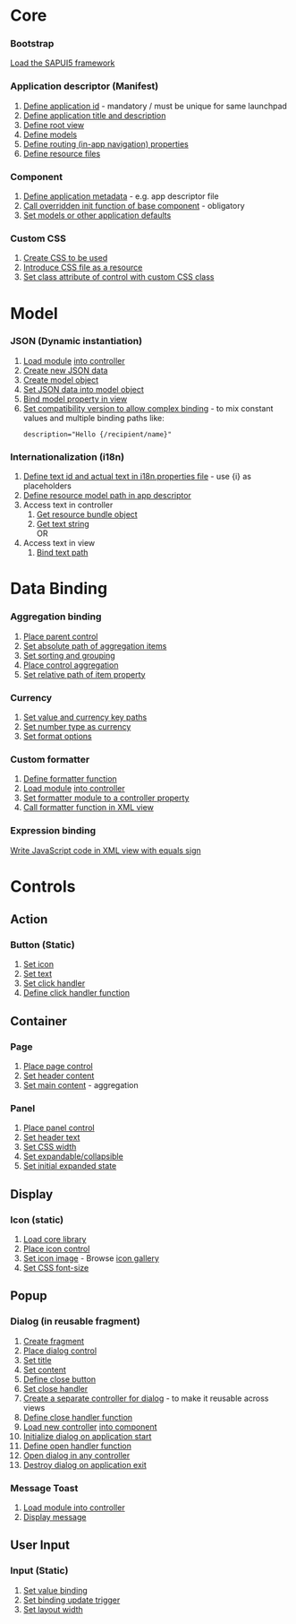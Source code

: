 # Core

### Bootstrap
[Load the SAPUI5 framework](src/sapui5-walkthrough/webapp/index.html#L7-L17)

### Application descriptor (Manifest)
1. [Define application id](src/sapui5-walkthrough/webapp/manifest.json#L4) - mandatory / must be unique for same launchpad
2. [Define application title and description](src/sapui5-walkthrough/webapp/manifest.json#L6-L8)
3. [Define root view](src/sapui5-walkthrough/webapp/manifest.json#L22-L27)
4. [Define models](src/sapui5-walkthrough/webapp/manifest.json#L38-L49)
5. [Define routing (in-app navigation) properties](src/sapui5-walkthrough/webapp/manifest.json#L50-L78)
6. [Define resource files](src/sapui5-walkthrough/webapp/manifest.json#L79-L83)

### Component
1. [Define application metadata](src/sapui5-walkthrough/webapp/Component.js#L11-L13) - e.g. app descriptor file
2. [Call overridden init function of base component](src/sapui5-walkthrough/webapp/Component.js#L17) - obligatory
3. [Set models or other application defaults](src/sapui5-walkthrough/webapp/Component.js#L20-L26)

### Custom CSS
1. [Create CSS to be used](src/sapui5-walkthrough/webapp/css/style.css)
2. [Introduce CSS file as a resource](src/sapui5-walkthrough/webapp/manifest.json#L80-L82)
3. [Set class attribute of control with custom CSS class](src/sapui5-walkthrough/webapp/view/App.view.xml#L8)

# Model

### JSON (Dynamic instantiation)
1. [Load module](src/sapui5-walkthrough/webapp/Component.js#L3) [into controller](src/sapui5-walkthrough/webapp/Component.js#L6)
2. [Create new JSON data](src/sapui5-walkthrough/webapp/Component.js#L20-L24)
3. [Create model object](src/sapui5-walkthrough/webapp/Component.js#L25)
4. [Set JSON data into model object](src/sapui5-walkthrough/webapp/Component.js#L26)
5. [Bind model property in view](src/sapui5-walkthrough/webapp/view/HelloPanel.view.xml#L23)
6. [Set compatibility version to allow complex binding](src/sapui5-walkthrough/webapp/index.html#L15) - to mix constant values and multiple binding paths like:
   ```
   description="Hello {/recipient/name}"
   ```

### Internationalization (i18n)
1. [Define text id and actual text in i18n.properties file](src/sapui5-walkthrough/webapp/i18n/i18n.properties#L7) - use {i} as placeholders
2. [Define resource model path in app descriptor](src/sapui5-walkthrough/webapp/manifest.json#L39-L44)
3. Access text in controller
    1. [Get resource bundle object](src/sapui5-walkthrough/webapp/controller/HelloPanel.controller.js#L11)
    2. [Get text string](src/sapui5-walkthrough/webapp/controller/HelloPanel.controller.js#L13)  
OR  
4. Access text in view
    1. [Bind text path](src/sapui5-walkthrough/webapp/view/HelloPanel.view.xml#L15)

# Data Binding

### Aggregation binding
1. [Place parent control](src/sapui5-walkthrough/webapp/view/InvoiceList.view.xml#L5-L74)
2. [Set absolute path of aggregation items](src/sapui5-walkthrough/webapp/view/InvoiceList.view.xml#L10)
3. [Set sorting and grouping](src/sapui5-walkthrough/webapp/view/InvoiceList.view.xml#L11-L14)
4. [Place control aggregation](src/sapui5-walkthrough/webapp/view/InvoiceList.view.xml#L49-L73)
5. [Set relative path of item property](src/sapui5-walkthrough/webapp/view/InvoiceList.view.xml#L57)

### Currency
1. [Set value and currency key paths](src/sapui5-walkthrough/webapp/view/InvoiceList.view.xml#L63)
2. [Set number type as currency](src/sapui5-walkthrough/webapp/view/InvoiceList.view.xml#L64)
3. [Set format options](src/sapui5-walkthrough/webapp/view/InvoiceList.view.xml#L65-67)

### Custom formatter
1. [Define formatter function](src/sapui5-walkthrough/webapp/model/formatter.js#L4-L16)
2. [Load module](src/sapui5-walkthrough/webapp/controller/InvoiceList.controller.js#L4) [into controller](src/sapui5-walkthrough/webapp/controller/InvoiceList.controller.js#L7)
3. [Set formatter module to a controller property](src/sapui5-walkthrough/webapp/controller/InvoiceList.controller.js#L10)
4. [Call formatter function in XML view](src/sapui5-walkthrough/webapp/view/InvoiceList.view.xml#L58)

### Expression binding
[Write JavaScript code in XML view with equals sign](src/sapui5-walkthrough/webapp/view/InvoiceList.view.xml#L70)

# Controls

## Action

### Button (Static)
1. [Set icon](src/sapui5-walkthrough/webapp/view/HelloPanel.view.xml#L14)
2. [Set text](src/sapui5-walkthrough/webapp/view/HelloPanel.view.xml#L15)
3. [Set click handler](src/sapui5-walkthrough/webapp/view/HelloPanel.view.xml#L16)
4. [Define click handler function](src/sapui5-walkthrough/webapp/controller/HelloPanel.controller.js#L19-L21)

## Container

### Page
1. [Place page control](src/sapui5-walkthrough/webapp/view/Overview.view.xml#L5-L15)
2. [Set header content](src/sapui5-walkthrough/webapp/view/Overview.view.xml#L6-L10)
3. [Set main content](src/sapui5-walkthrough/webapp/view/Overview.view.xml#L11-L14) - aggregation

### Panel
1. [Place panel control](src/sapui5-walkthrough/webapp/view/HelloPanel.view.xml#L5-L30)
2. [Set header text](src/sapui5-walkthrough/webapp/view/HelloPanel.view.xml#L6)
3. [Set CSS width](src/sapui5-walkthrough/webapp/view/HelloPanel.view.xml#L8)
4. [Set expandable/collapsible](src/sapui5-walkthrough/webapp/view/HelloPanel.view.xml#L9)
5. [Set initial expanded state](src/sapui5-walkthrough/webapp/view/HelloPanel.view.xml#L10)

## Display

### Icon (static)
1. [Load core library](src/sapui5-walkthrough/webapp/view/HelloDialog.fragment.xml#L3)
2. [Place icon control](src/sapui5-walkthrough/webapp/view/HelloDialog.fragment.xml#L8-L11)
3. [Set icon image](src/sapui5-walkthrough/webapp/view/HelloDialog.fragment.xml#L9) - Browse [icon gallery](https://sapui5.hana.ondemand.com/test-resources/sap/m/demokit/iconExplorer/webapp/index.html)
4. [Set CSS font-size](src/sapui5-walkthrough/webapp/view/HelloDialog.fragment.xml#L10)

## Popup

### Dialog (in reusable fragment)
1. [Create fragment](src/sapui5-walkthrough/webapp/view/HelloDialog.fragment.xml)
2. [Place dialog control](src/sapui5-walkthrough/webapp/view/HelloDialog.fragment.xml#L4-L18)
3. [Set title](src/sapui5-walkthrough/webapp/view/HelloDialog.fragment.xml#L6)
4. [Set content](src/sapui5-walkthrough/webapp/view/HelloDialog.fragment.xml#L7-L12)
5. [Define close button](src/sapui5-walkthrough/webapp/view/HelloDialog.fragment.xml#L13-L17)
6. [Set close handler](src/sapui5-walkthrough/webapp/view/HelloDialog.fragment.xml#L16)
7. [Create a separate controller for dialog](src/sapui5-walkthrough/webapp/controller/HelloDialog.js) - to make it reusable across views
8. [Define close handler function](src/sapui5-walkthrough/webapp/controller/HelloDialog.js#L24-L26)
9. [Load new controller](src/sapui5-walkthrough/webapp/Component.js#L4) [into component](src/sapui5-walkthrough/webapp/Component.js#L6)
10. [Initialize dialog on application start](src/sapui5-walkthrough/webapp/Component.js#L34)
11. [Define open handler function](src/sapui5-walkthrough/webapp/Component.js#L44-L46)
12. [Open dialog in any controller](src/sapui5-walkthrough/webapp/controller/App.controller.js#L12)
13. [Destroy dialog on application exit](src/sapui5-walkthrough/webapp/Component.js#L40-L41)

### Message Toast
1. [Load module into controller](src/sapui5-walkthrough/webapp/controller/HelloPanel.controller.js#L3-L4)
2. [Display message](src/sapui5-walkthrough/webapp/controller/HelloPanel.controller.js#L16)

## User Input

### Input (Static)
1. [Set value binding](src/sapui5-walkthrough/webapp/view/HelloPanel.view.xml#L23)
2. [Set binding update trigger](src/sapui5-walkthrough/webapp/view/HelloPanel.view.xml#L24)
3. [Set layout width](src/sapui5-walkthrough/webapp/view/HelloPanel.view.xml#L25)